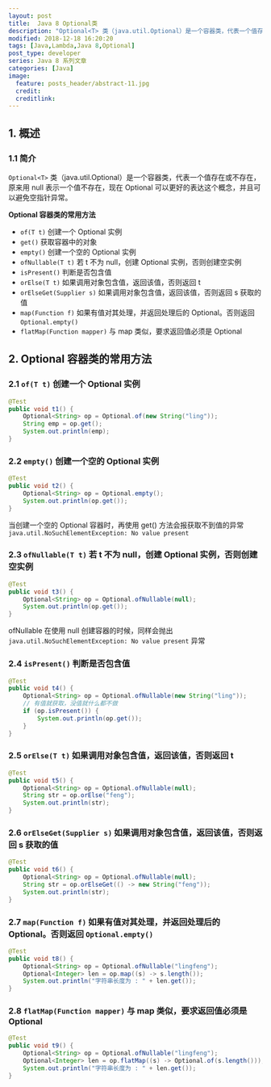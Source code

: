 ```yaml
---
layout: post
title:  Java 8 Optional类
description: "Optional<T> 类（java.util.Optional）是一个容器类，代表一个值存在或不存在，原来用 null 表示一个值不存在，现在 Optional 可以更好的表达这个概念，并且可以避免空指针异常。"
modified: 2018-12-18 16:20:20
tags: [Java,Lambda,Java 8,Optional]
post_type: developer
series: Java 8 系列文章
categories: [Java]
image:
  feature: posts_header/abstract-11.jpg
  credit:
  creditlink:
---
```



## 1. 概述

### 1.1 简介

`Optional<T>` 类（java.util.Optional）是一个容器类，代表一个值存在或不存在，原来用 null 表示一个值不存在，现在 Optional 可以更好的表达这个概念，并且可以避免空指针异常。

**Optional 容器类的常用方法**
- `of(T t)` 创建一个 Optional 实例
- `get()` 获取容器中的对象
- `empty()` 创建一个空的 Optional 实例
- `ofNullable(T t)` 若 t 不为 null，创建 Optional 实例，否则创建空实例
- `isPresent()` 判断是否包含值
- `orElse(T t)` 如果调用对象包含值，返回该值，否则返回 t
- `orElseGet(Supplier s)` 如果调用对象包含值，返回该值，否则返回 s 获取的值
- `map(Function f)` 如果有值对其处理，并返回处理后的 Optional。否则返回 `Optional.empty()`
- `flatMap(Function mapper)` 与 map 类似，要求返回值必须是 Optional


## 2. Optional 容器类的常用方法

### 2.1 `of(T t)` 创建一个 Optional 实例


```java
@Test
public void t1() {
    Optional<String> op = Optional.of(new String("ling"));
    String emp = op.get();
    System.out.println(emp);
}
```

### 2.2 `empty()` 创建一个空的 Optional 实例


```java
@Test
public void t2() {
    Optional<String> op = Optional.empty();
    System.out.println(op.get());
}
```

当创建一个空的 Optional 容器时，再使用 get() 方法会报获取不到值的异常 `java.util.NoSuchElementException: No value present`

### 2.3 `ofNullable(T t)` 若 t 不为 null，创建 Optional 实例，否则创建空实例

```java
@Test
public void t3() {
    Optional<String> op = Optional.ofNullable(null);
    System.out.println(op.get());
}
```

ofNullable 在使用 null 创建容器的时候，同样会抛出 `java.util.NoSuchElementException: No value present` 异常

### 2.4 `isPresent()` 判断是否包含值

```java
@Test
public void t4() {
    Optional<String> op = Optional.ofNullable(new String("ling"));
    // 有值就获取，没值就什么都不做
    if (op.isPresent()) {
        System.out.println(op.get());
    }
}
```

### 2.5 `orElse(T t)` 如果调用对象包含值，返回该值，否则返回 t

```java
@Test
public void t5() {
    Optional<String> op = Optional.ofNullable(null);
    String str = op.orElse("feng");
    System.out.println(str);
}
```

### 2.6 `orElseGet(Supplier s)` 如果调用对象包含值，返回该值，否则返回 s 获取的值
```java
@Test
public void t6() {
    Optional<String> op = Optional.ofNullable(null);
    String str = op.orElseGet(() -> new String("feng"));
    System.out.println(str);
}
```


### 2.7 `map(Function f)` 如果有值对其处理，并返回处理后的 Optional。否则返回 `Optional.empty()`

```java
@Test
public void t8() {
    Optional<String> op = Optional.ofNullable("lingfeng");
    Optional<Integer> len = op.map((s) -> s.length());
    System.out.println("字符串长度为 : " + len.get());
}
```

### 2.8 `flatMap(Function mapper)` 与 map 类似，要求返回值必须是 Optional

```java
@Test
public void t9() {
    Optional<String> op = Optional.ofNullable("lingfeng");
    Optional<Integer> len = op.flatMap((s) -> Optional.of(s.length()));
    System.out.println("字符串长度为 : " + len.get());
}
```